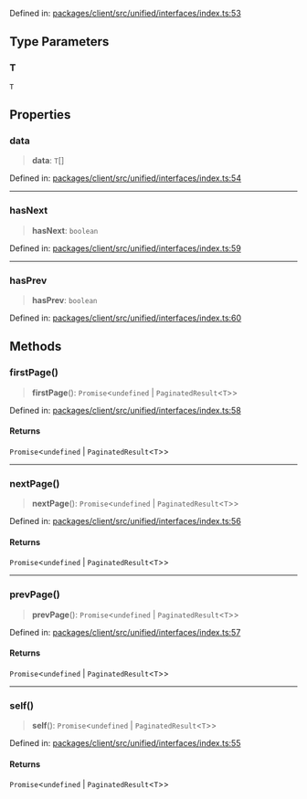 Defined in: [packages/client/src/unified/interfaces/index.ts:53](https://github.com/signalwire/signalwire-js/blob/52fa77b6c8db68f4c99b30b3776f45a4309e15bf/packages/client/src/unified/interfaces/index.ts#L53)

## Type Parameters

### T

`T`

## Properties

### data

> **data**: `T`[]

Defined in: [packages/client/src/unified/interfaces/index.ts:54](https://github.com/signalwire/signalwire-js/blob/52fa77b6c8db68f4c99b30b3776f45a4309e15bf/packages/client/src/unified/interfaces/index.ts#L54)

***

### hasNext

> **hasNext**: `boolean`

Defined in: [packages/client/src/unified/interfaces/index.ts:59](https://github.com/signalwire/signalwire-js/blob/52fa77b6c8db68f4c99b30b3776f45a4309e15bf/packages/client/src/unified/interfaces/index.ts#L59)

***

### hasPrev

> **hasPrev**: `boolean`

Defined in: [packages/client/src/unified/interfaces/index.ts:60](https://github.com/signalwire/signalwire-js/blob/52fa77b6c8db68f4c99b30b3776f45a4309e15bf/packages/client/src/unified/interfaces/index.ts#L60)

## Methods

### firstPage()

> **firstPage**(): `Promise`\<`undefined` \| `PaginatedResult`\<`T`\>\>

Defined in: [packages/client/src/unified/interfaces/index.ts:58](https://github.com/signalwire/signalwire-js/blob/52fa77b6c8db68f4c99b30b3776f45a4309e15bf/packages/client/src/unified/interfaces/index.ts#L58)

#### Returns

`Promise`\<`undefined` \| `PaginatedResult`\<`T`\>\>

***

### nextPage()

> **nextPage**(): `Promise`\<`undefined` \| `PaginatedResult`\<`T`\>\>

Defined in: [packages/client/src/unified/interfaces/index.ts:56](https://github.com/signalwire/signalwire-js/blob/52fa77b6c8db68f4c99b30b3776f45a4309e15bf/packages/client/src/unified/interfaces/index.ts#L56)

#### Returns

`Promise`\<`undefined` \| `PaginatedResult`\<`T`\>\>

***

### prevPage()

> **prevPage**(): `Promise`\<`undefined` \| `PaginatedResult`\<`T`\>\>

Defined in: [packages/client/src/unified/interfaces/index.ts:57](https://github.com/signalwire/signalwire-js/blob/52fa77b6c8db68f4c99b30b3776f45a4309e15bf/packages/client/src/unified/interfaces/index.ts#L57)

#### Returns

`Promise`\<`undefined` \| `PaginatedResult`\<`T`\>\>

***

### self()

> **self**(): `Promise`\<`undefined` \| `PaginatedResult`\<`T`\>\>

Defined in: [packages/client/src/unified/interfaces/index.ts:55](https://github.com/signalwire/signalwire-js/blob/52fa77b6c8db68f4c99b30b3776f45a4309e15bf/packages/client/src/unified/interfaces/index.ts#L55)

#### Returns

`Promise`\<`undefined` \| `PaginatedResult`\<`T`\>\>
